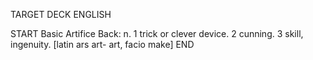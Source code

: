 TARGET DECK
ENGLISH

START
Basic
Artifice
Back: n. 1 trick or clever device. 2 cunning. 3 skill, ingenuity. [latin ars art- art, facio make]
END
